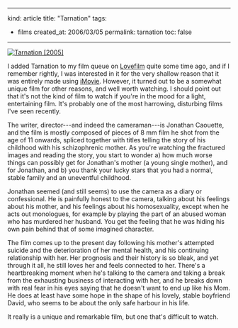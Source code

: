 -----
kind: article
title: "Tarnation"
tags:
- films
created_at: 2006/03/05
permalink: tarnation
toc: false
-----

<p class="img-shadow"><a href="http://www.amazon.co.uk/exec/obidos/ASIN/B0007Y8ABK/butshesagirl-21/" title="Click to view item at Amazon"><img src="http://images-eu.amazon.com/images/P/B0007Y8ABK.02.MZZZZZZZ.jpg" alt="Tarnation [2005]" /></a></p>

<p>I added Tarnation to my film queue on <a href="http://www.lovefilm.com/">Lovefilm</a> quite some time ago, and if I remember rightly, I was interested in it for the very shallow reason that it was entirely made using <a href="http://www.apple.com/ilife/imovie/">iMovie</a>. However, it turned out to be a somewhat unique film for other reasons, and well worth watching. I should point out that it's not the kind of film to watch if you're in the mood for a light, entertaining film. It's probably one of the most harrowing, disturbing films I've seen recently.</p>


<p>The writer, director---and indeed the cameraman---is Jonathan Caouette, and the film is mostly composed of pieces of 8 mm film he shot from the age of 11 onwards, spliced together with titles telling the story of his childhood with his schizophrenic mother. As you're watching the fractured images and reading the story, you start to wonder a) how much worse things can possibly get for Jonathan's mother (a young single mother), and for Jonathan, and b) you thank your lucky stars that you had a normal, stable family and an uneventful childhood.</p>

<p>Jonathan seemed (and still seems) to use the camera as a diary or confessional. He is painfully honest to the camera, talking about his feelings about his mother, and his feelings about his homosexuality, except when he acts out monologues, for example by playing the part of an abused woman who has murdered her husband. You get the feeling that he was hiding his own pain behind that of some imagined character.</p>

<p>The film comes up to the present day following his mother's attempted suicide and the deterioration of her mental health, and his continuing relationship with her. Her prognosis and their history is so bleak, and yet through it all, he still loves her and feels connected to her. There's a heartbreaking moment when he's talking to the camera and taking a break from the exhausting business of interacting with her, and he breaks down with real fear in his eyes saying that he doesn't want to end up like his Mom. He does at least have some hope in the shape of his lovely, stable boyfriend David, who seems to be about the only safe harbour in his life.</p>

<p>It really is a unique and remarkable film, but one that's difficult to watch.</p>


